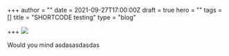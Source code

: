 +++
author = ""
date = 2021-09-27T17:00:00Z
draft = true
hero = ""
tags = []
title = "SHORTCODE testing"
type = "blog"

+++
![](/images/unnamed.gif)

Would you mind asdasasdasdas